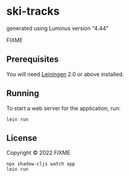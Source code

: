 # ski-tracks

generated using Luminus version "4.44"

FIXME

## Prerequisites

You will need [Leiningen][1] 2.0 or above installed.

[1]: https://github.com/technomancy/leiningen

## Running

To start a web server for the application, run:

    lein run

## License

Copyright © 2022 FIXME


```
npx shadow-cljs watch app
lein run
```
